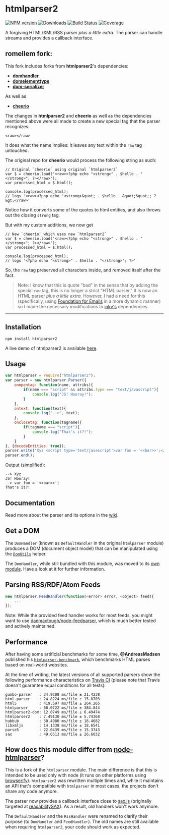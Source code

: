 # htmlparser2

[![NPM version](http://img.shields.io/npm/v/htmlparser2.svg?style=flat)](https://npmjs.org/package/htmlparser2)
[![Downloads](https://img.shields.io/npm/dm/htmlparser2.svg?style=flat)](https://npmjs.org/package/htmlparser2)
[![Build Status](http://img.shields.io/travis/fb55/htmlparser2/master.svg?style=flat)](http://travis-ci.org/fb55/htmlparser2)
[![Coverage](http://img.shields.io/coveralls/fb55/htmlparser2.svg?style=flat)](https://coveralls.io/r/fb55/htmlparser2)

A forgiving HTML/XML/RSS parser *plus a little extra*. The parser can handle streams and provides a callback interface.

## romellem fork:

This fork includes forks from **htmlparser2**'s dependencies:

- **[domhandler](https://github.com/fb55/domhandler)**
- **[domelementtype](https://github.com/fb55/domelementtype)**
- **[dom-serializer](https://github.com/cheeriojs/dom-serializer)**

As well as
- **[cheerio](https://github.com/cheeriojs/cheerio)**

The changes in **htmlparser2** and **cheerio** as well as the dependencies mentioned above were all made to create a new special tag that the parser recognizes:

    <raw></raw>
    
It does what the name implies: it leaves any text within the `raw` tag untouched.

The original repo for **cheerio** would process the following string as such:

    // Original `cheerio` using original `htmlparser2`
    var $ = cheerio.load('<raw><?php echo "<strong>" . $hello . "</strong>"; ?></raw>');
    var processed_html = $.html();
    
    console.log(processed_html);
    // logs '<raw><?php echo "<strong>&quot; . $hello . &quot;&quot;; ?&gt;</raw>'
    
Notice how it converts some of the quotes to html entities, and also throws out the closing `strong` tag.

But with my custom additions, we now get

    // New `cheerio` which uses new `htmlparser2`
    var $ = cheerio.load('<raw><?php echo "<strong>" . $hello . "</strong>"; ?></raw>');
    var processed_html = $.html();
    
    console.log(processed_html);
    // logs '<?php echo "<strong>" . $hello . "</strong>"; ?>'
    
So, the `raw` tag preserved all characters inside, and removed itself after the fact.

> Note: I know that this is quote "bad" in the sense that by adding the special `raw` tag, this is no longer a strict "HTML parser." It is now an HTML parser *plus a little extra*. However, I had a need for this (specifically, using [Foundation for Emails](https://github.com/zurb/foundation-emails) in a more dynamic manner) so I made the necessary modifications to [inky's](https://github.com/zurb/inky) dependencies.
    
----

## Installation
	npm install htmlparser2

A live demo of htmlparser2 is available [here](http://demos.forbeslindesay.co.uk/htmlparser2/).

## Usage

```javascript
var htmlparser = require("htmlparser2");
var parser = new htmlparser.Parser({
	onopentag: function(name, attribs){
		if(name === "script" && attribs.type === "text/javascript"){
			console.log("JS! Hooray!");
		}
	},
	ontext: function(text){
		console.log("-->", text);
	},
	onclosetag: function(tagname){
		if(tagname === "script"){
			console.log("That's it?!");
		}
	}
}, {decodeEntities: true});
parser.write("Xyz <script type='text/javascript'>var foo = '<<bar>>';</ script>");
parser.end();
```

Output (simplified):

```
--> Xyz
JS! Hooray!
--> var foo = '<<bar>>';
That's it?!
```

## Documentation

Read more about the parser and its options in the [wiki](https://github.com/fb55/htmlparser2/wiki/Parser-options).

## Get a DOM
The `DomHandler` (known as `DefaultHandler` in the original `htmlparser` module) produces a DOM (document object model) that can be manipulated using the [`DomUtils`](https://github.com/fb55/DomUtils) helper.

The `DomHandler`, while still bundled with this module, was moved to its [own module](https://github.com/fb55/domhandler). Have a look at it for further information.

## Parsing RSS/RDF/Atom Feeds

```javascript
new htmlparser.FeedHandler(function(<error> error, <object> feed){
    ...
});
```

Note: While the provided feed handler works for most feeds, you might want to use  [danmactough/node-feedparser](https://github.com/danmactough/node-feedparser), which is much better tested and actively maintained.

## Performance

After having some artificial benchmarks for some time, __@AndreasMadsen__ published his [`htmlparser-benchmark`](https://github.com/AndreasMadsen/htmlparser-benchmark), which benchmarks HTML parses based on real-world websites.

At the time of writing, the latest versions of all supported parsers show the following performance characteristics on [Travis CI](https://travis-ci.org/AndreasMadsen/htmlparser-benchmark/builds/10805007) (please note that Travis doesn't guarantee equal conditions for all tests):

```
gumbo-parser   : 34.9208 ms/file ± 21.4238
html-parser    : 24.8224 ms/file ± 15.8703
html5          : 419.597 ms/file ± 264.265
htmlparser     : 60.0722 ms/file ± 384.844
htmlparser2-dom: 12.0749 ms/file ± 6.49474
htmlparser2    : 7.49130 ms/file ± 5.74368
hubbub         : 30.4980 ms/file ± 16.4682
libxmljs       : 14.1338 ms/file ± 18.6541
parse5         : 22.0439 ms/file ± 15.3743
sax            : 49.6513 ms/file ± 26.6032
```

## How does this module differ from [node-htmlparser](https://github.com/tautologistics/node-htmlparser)?

This is a fork of the `htmlparser` module. The main difference is that this is intended to be used only with node (it runs on other platforms using [browserify](https://github.com/substack/node-browserify)). `htmlparser2` was rewritten multiple times and, while it maintains an API that's compatible with `htmlparser` in most cases, the projects don't share any code anymore.

The parser now provides a callback interface close to [sax.js](https://github.com/isaacs/sax-js) (originally targeted at [readabilitySAX](https://github.com/fb55/readabilitysax)). As a result, old handlers won't work anymore.

The `DefaultHandler` and the `RssHandler` were renamed to clarify their purpose (to `DomHandler` and `FeedHandler`). The old names are still available when requiring `htmlparser2`, your code should work as expected.
